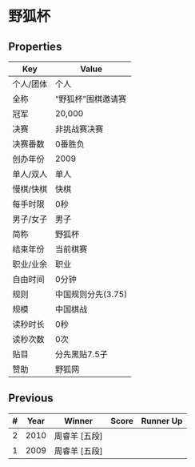 # 野狐杯

## Properties

| Key | Value |
| --- | ----- |
| 个人/团体 | 个人 |
| 全称 | “野狐杯”围棋邀请赛 |
| 冠军 | 20,000 |
| 决赛 | 非挑战赛决赛 |
| 决赛番数 | 0番胜负 |
| 创办年份 | 2009 |
| 单人/双人 | 单人 |
| 慢棋/快棋 | 快棋 |
| 每手时限 | 0秒 |
| 男子/女子 | 男子 |
| 简称 | 野狐杯 |
| 结束年份 | 当前棋赛 |
| 职业/业余 | 职业 |
| 自由时间 | 0分钟 |
| 规则 | 中国规则分先(3.75) |
| 规模 | 中国棋战 |
| 读秒时长 | 0秒 |
| 读秒次数 | 0次 |
| 贴目 | 分先黑贴7.5子 |
| 赞助 | 野狐网 |

## Previous

| # | Year | Winner | Score | Runner Up |
| --- | --- | --- | --- | --- |
| 2 | 2010 | 周睿羊 [五段] |  |  |
| 1 | 2009 | 周睿羊 [五段] |  |  |

